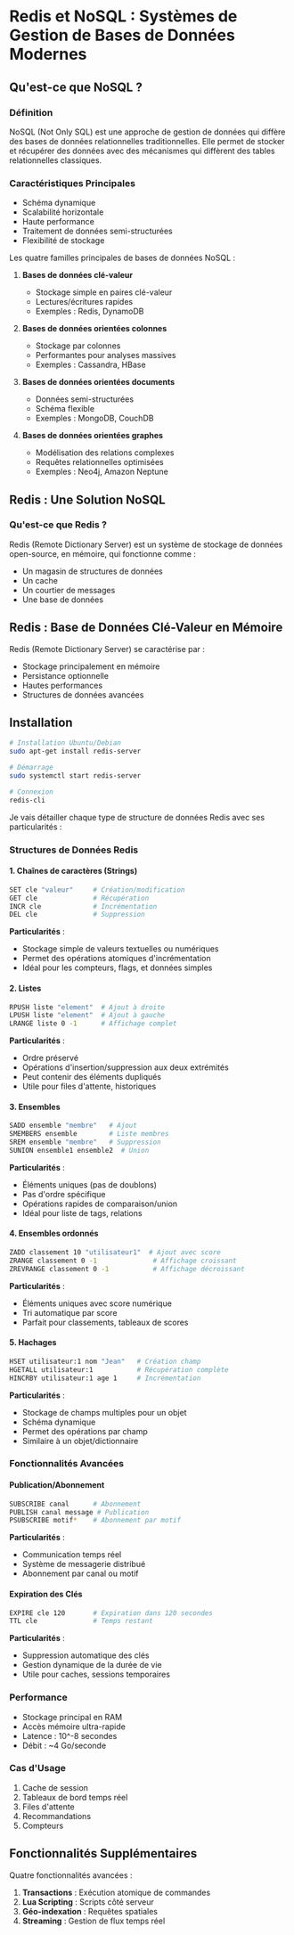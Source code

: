 
# Redis et NoSQL : Systèmes de Gestion de Bases de Données Modernes

## Qu'est-ce que NoSQL ?

### Définition
NoSQL (Not Only SQL) est une approche de gestion de données qui diffère des bases de données relationnelles traditionnelles. Elle permet de stocker et récupérer des données avec des mécanismes qui diffèrent des tables relationnelles classiques.

### Caractéristiques Principales
- Schéma dynamique
- Scalabilité horizontale
- Haute performance
- Traitement de données semi-structurées
- Flexibilité de stockage

Les quatre familles principales de bases de données NoSQL :

1. **Bases de données clé-valeur**
   - Stockage simple en paires clé-valeur
   - Lectures/écritures rapides
   - Exemples : Redis, DynamoDB

2. **Bases de données orientées colonnes**
   - Stockage par colonnes
   - Performantes pour analyses massives
   - Exemples : Cassandra, HBase

3. **Bases de données orientées documents**
   - Données semi-structurées
   - Schéma flexible
   - Exemples : MongoDB, CouchDB

4. **Bases de données orientées graphes**
   - Modélisation des relations complexes
   - Requêtes relationnelles optimisées
   - Exemples : Neo4j, Amazon Neptune

## Redis : Une Solution NoSQL 

### Qu'est-ce que Redis ?

Redis (Remote Dictionary Server) est un système de stockage de données open-source, en mémoire, qui fonctionne comme :
- Un magasin de structures de données
- Un cache
- Un courtier de messages
- Une base de données


## Redis : Base de Données Clé-Valeur en Mémoire

Redis (Remote Dictionary Server) se caractérise par :
- Stockage principalement en mémoire
- Persistance optionnelle
- Hautes performances
- Structures de données avancées

## Installation

```bash
# Installation Ubuntu/Debian
sudo apt-get install redis-server

# Démarrage
sudo systemctl start redis-server

# Connexion
redis-cli
```

Je vais détailler chaque type de structure de données Redis avec ses particularités :

### Structures de Données Redis

#### 1. Chaînes de caractères (Strings)
```bash
SET cle "valeur"     # Création/modification
GET cle              # Récupération
INCR cle             # Incrémentation
DEL cle              # Suppression
```
**Particularités** :
- Stockage simple de valeurs textuelles ou numériques
- Permet des opérations atomiques d'incrémentation
- Idéal pour les compteurs, flags, et données simples

#### 2. Listes
```bash
RPUSH liste "element"  # Ajout à droite
LPUSH liste "element"  # Ajout à gauche
LRANGE liste 0 -1      # Affichage complet
```
**Particularités** :
- Ordre préservé
- Opérations d'insertion/suppression aux deux extrémités
- Peut contenir des éléments dupliqués
- Utile pour files d'attente, historiques

#### 3. Ensembles
```bash
SADD ensemble "membre"   # Ajout
SMEMBERS ensemble        # Liste membres
SREM ensemble "membre"   # Suppression
SUNION ensemble1 ensemble2  # Union
```
**Particularités** :
- Éléments uniques (pas de doublons)
- Pas d'ordre spécifique
- Opérations rapides de comparaison/union
- Idéal pour liste de tags, relations

#### 4. Ensembles ordonnés
```bash
ZADD classement 10 "utilisateur1"  # Ajout avec score
ZRANGE classement 0 -1              # Affichage croissant
ZREVRANGE classement 0 -1           # Affichage décroissant
```
**Particularités** :
- Éléments uniques avec score numérique
- Tri automatique par score
- Parfait pour classements, tableaux de scores

#### 5. Hachages
```bash
HSET utilisateur:1 nom "Jean"   # Création champ
HGETALL utilisateur:1           # Récupération complète
HINCRBY utilisateur:1 age 1     # Incrémentation
```
**Particularités** :
- Stockage de champs multiples pour un objet
- Schéma dynamique
- Permet des opérations par champ
- Similaire à un objet/dictionnaire

### Fonctionnalités Avancées

#### Publication/Abonnement
```bash
SUBSCRIBE canal      # Abonnement
PUBLISH canal message # Publication
PSUBSCRIBE motif*    # Abonnement par motif
```
**Particularités** :
- Communication temps réel
- Système de messagerie distribué
- Abonnement par canal ou motif

#### Expiration des Clés
```bash
EXPIRE cle 120       # Expiration dans 120 secondes
TTL cle              # Temps restant
```
**Particularités** :
- Suppression automatique des clés
- Gestion dynamique de la durée de vie
- Utile pour caches, sessions temporaires

### Performance

- Stockage principal en RAM
- Accès mémoire ultra-rapide
- Latence : 10^-8 secondes
- Débit : ~4 Go/seconde

### Cas d'Usage

1. Cache de session
2. Tableaux de bord temps réel
3. Files d'attente
4. Recommandations
5. Compteurs

## Fonctionnalités Supplémentaires

Quatre fonctionnalités avancées :

1. **Transactions** : Exécution atomique de commandes
2. **Lua Scripting** : Scripts côté serveur
3. **Géo-indexation** : Requêtes spatiales
4. **Streaming** : Gestion de flux temps réel

